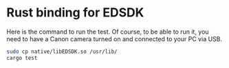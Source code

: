 # Rust binding for EDSDK

Here is the command to run the test. Of course, to be able to run it, you need to have a Canon camera turned on and connected to your PC via USB.
```bash
sudo cp native/libEDSDK.so /usr/lib/
cargo test 
```